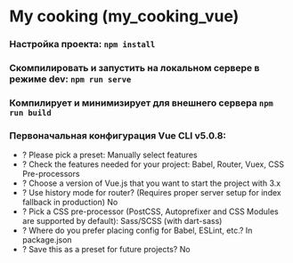 # My cooking (my_cooking_vue)

### Настройка проекта: `npm install`

### Скомпилировать и запустить на локальном сервере в режиме dev: `npm run serve`

### Компилирует и минимизирует для внешнего сервера `npm run build`

### Первоначальная конфигурация Vue CLI v5.0.8:
* ? Please pick a preset: Manually select features
* ? Check the features needed for your project: Babel, Router, Vuex, CSS Pre-processors
* ? Choose a version of Vue.js that you want to start the project with 3.x
* ? Use history mode for router? (Requires proper server setup for index fallback in production) No
* ? Pick a CSS pre-processor (PostCSS, Autoprefixer and CSS Modules are supported by default): Sass/SCSS (with dart-sass)
* ? Where do you prefer placing config for Babel, ESLint, etc.? In package.json
* ? Save this as a preset for future projects? No

